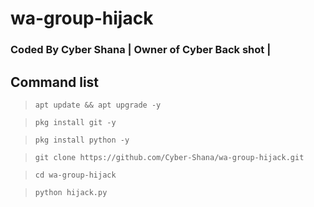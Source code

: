 # wa-group-hijack

### Coded By Cyber Shana | Owner of Cyber Back shot |

## Command list 

>`apt update && apt upgrade -y`

>`pkg install git -y`

>`pkg install python -y`

>`git clone https://github.com/Cyber-Shana/wa-group-hijack.git`

>`cd wa-group-hijack`

>`python hijack.py`
